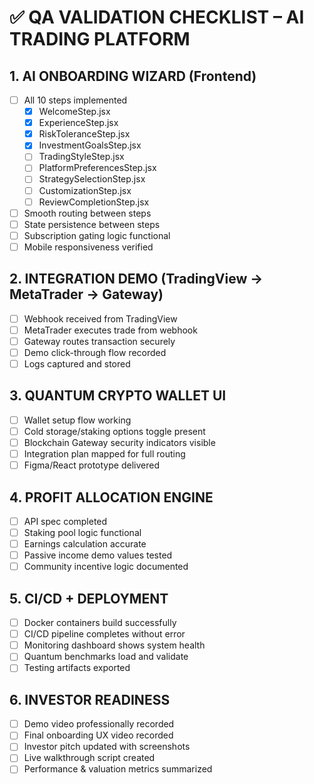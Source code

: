 # ✅ QA VALIDATION CHECKLIST – AI TRADING PLATFORM

## 1. AI ONBOARDING WIZARD (Frontend)

- [ ] All 10 steps implemented
    - [x] WelcomeStep.jsx
    - [x] ExperienceStep.jsx
    - [x] RiskToleranceStep.jsx
    - [x] InvestmentGoalsStep.jsx
    - [ ] TradingStyleStep.jsx
    - [ ] PlatformPreferencesStep.jsx
    - [ ] StrategySelectionStep.jsx
    - [ ] CustomizationStep.jsx
    - [ ] ReviewCompletionStep.jsx
- [ ] Smooth routing between steps
- [ ] State persistence between steps
- [ ] Subscription gating logic functional
- [ ] Mobile responsiveness verified

## 2. INTEGRATION DEMO (TradingView → MetaTrader → Gateway)

- [ ] Webhook received from TradingView
- [ ] MetaTrader executes trade from webhook
- [ ] Gateway routes transaction securely
- [ ] Demo click-through flow recorded
- [ ] Logs captured and stored

## 3. QUANTUM CRYPTO WALLET UI

- [ ] Wallet setup flow working
- [ ] Cold storage/staking options toggle present
- [ ] Blockchain Gateway security indicators visible
- [ ] Integration plan mapped for full routing
- [ ] Figma/React prototype delivered

## 4. PROFIT ALLOCATION ENGINE

- [ ] API spec completed
- [ ] Staking pool logic functional
- [ ] Earnings calculation accurate
- [ ] Passive income demo values tested
- [ ] Community incentive logic documented

## 5. CI/CD + DEPLOYMENT

- [ ] Docker containers build successfully
- [ ] CI/CD pipeline completes without error
- [ ] Monitoring dashboard shows system health
- [ ] Quantum benchmarks load and validate
- [ ] Testing artifacts exported

## 6. INVESTOR READINESS

- [ ] Demo video professionally recorded
- [ ] Final onboarding UX video recorded
- [ ] Investor pitch updated with screenshots
- [ ] Live walkthrough script created
- [ ] Performance & valuation metrics summarized